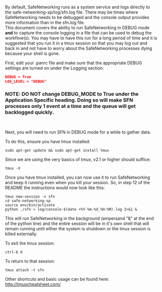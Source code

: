 By default, SafeNetworking runs as a system service and logs directly to the safe-networking-sp/log/sfn.log file.  There may be times where SafeNetworking needs to be debugged and the console output provides more information than in the sfn.log file.  
This document covers the ability to run SafeNetworking in DEBUG mode **and** to capture the console logging in a file that can be used to debug the workflow(s).  You may have to have this run for a long period of time and it is suggested that you run it in a tmux session so that you may log out and back in and not have to worry about the SafeNetworking processes dying because your shell is gone.  

First, edit your .panrc file and make sure that the appropriate DEBUG settings are turned on under the Logging section:
```json
DEBUG = True
LOG_LEVEL = "DEBUG"
```
### NOTE: DO __NOT__ change DEBUG_MODE to True under the Application Specific heading.  Doing so will make SFN processes only 1 event at a time and the queue will get backlogged quickly.
<br/>

Next, you will need to run SFN in DEBUG mode for a while to gather data. 

To do this, ensure you have tmux installed:
```
sudo apt-get update && sudo apt-get install tmux
```
Since we are using the very basics of tmux, v2.1 or higher should suffice:
```
tmux -V
```
Once you have tmux installed, you can now use it to run SafeNetworking and keep it running even when you kill your session.  So, in step 12 of the README the instructions would now look like this:
```
tmux new-session -s sfn
cd safe-networking-sp
source env/bin/activate
python ./sfn > log/console-$(date +%Y-%m-%d_%H:%M).log 2>&1 &
```
This will run SafeNetworking in the background (ampersand "&" at the end of the python line) and the entire session will be in it's own shell that will remain running until either the system is shutdown or the tmux session is killed externally.

To exit the tmux session:
```
ctrl-b d
```
To return to that session:
```
tmux attach -t sfn
```

Other shortcuts and basic usage can be found here:  http://tmuxcheatsheet.com/



